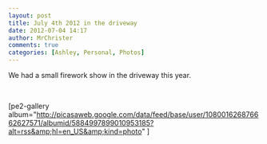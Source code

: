 ```yaml
---
layout: post
title: July 4th 2012 in the driveway
date: 2012-07-04 14:17
author: MrChrister
comments: true
categories: [Ashley, Personal, Photos]
---
```

We had a small firework show in the driveway this year.

&nbsp;

[pe2-gallery album="http://picasaweb.google.com/data/feed/base/user/108001626876662627571/albumid/5884997899010953185?alt=rss&amp;hl=en_US&amp;kind=photo" ]
